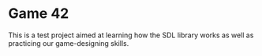 # Game 42

This is a test project aimed at learning how the SDL library works as well as practicing our game-designing skills.

